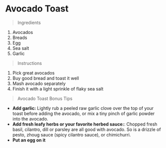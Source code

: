 # **Avocado Toast**
> Ingredients
1. Avocados
2. Breads
3. Egg
4. Sea salt
5. Garlic 

> Instructions
1. Pick great avocados
2. Buy good bread and toast it well
3. Mash avocado separately
4. Finish it with a light sprinkle of flaky sea salt

> Avocado Toast Bonus Tips
- **Add garlic:** Lightly rub a peeled raw garlic clove over the top of your toast before adding the avocado, or mix a tiny pinch of garlic powder into the avocado.
- **Add fresh leafy herbs or your favorite herbed sauce:**: Chopped fresh basil, cilantro, dill or parsley are all good with avocado. So is a drizzle of pesto, zhoug sauce (spicy cilantro sauce), or chimichurri.
- **Put an egg on it**
